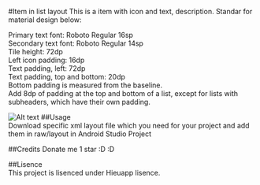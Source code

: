 #Item in list layout
This is a item with icon and text, description. Standar for material design below:  

Primary text font: Roboto Regular 16sp  
Secondary text font: Roboto Regular 14sp  
Tile height: 72dp  
Left icon padding: 16dp  
Text padding, left: 72dp  
Text padding, top and bottom: 20dp  
Bottom padding is measured from the baseline.  
Add 8dp of padding at the top and bottom of a list, except for lists with subheaders, which have their own padding.  

![Alt text](https://github.com/hieuapp/hieuapp-material-layout/blob/master/list/item_relativelayout/image/components_lists_keylines_two5.png "Material")
##Usage  
Download specific xml layout file which you need for your project and add them in raw/layout in Android Studio Project  

##Credits
Donate me 1 star :D :D  

##Lisence  
This project is lisenced under Hieuapp lisence.
